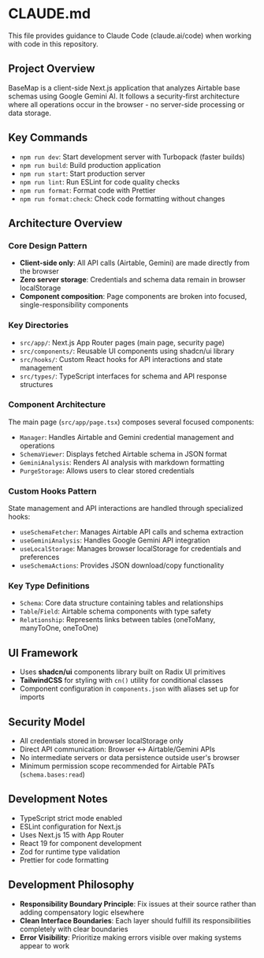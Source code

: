 # CLAUDE.md

This file provides guidance to Claude Code (claude.ai/code) when working with code in this repository.

## Project Overview

BaseMap is a client-side Next.js application that analyzes Airtable base schemas using Google Gemini AI. It follows a security-first architecture where all operations occur in the browser - no server-side processing or data storage.

## Key Commands

- `npm run dev`: Start development server with Turbopack (faster builds)
- `npm run build`: Build production application
- `npm run start`: Start production server
- `npm run lint`: Run ESLint for code quality checks
- `npm run format`: Format code with Prettier
- `npm run format:check`: Check code formatting without changes

## Architecture Overview

### Core Design Pattern

- **Client-side only**: All API calls (Airtable, Gemini) are made directly from the browser
- **Zero server storage**: Credentials and schema data remain in browser localStorage
- **Component composition**: Page components are broken into focused, single-responsibility components

### Key Directories

- `src/app/`: Next.js App Router pages (main page, security page)
- `src/components/`: Reusable UI components using shadcn/ui library
- `src/hooks/`: Custom React hooks for API interactions and state management
- `src/types/`: TypeScript interfaces for schema and API response structures

### Component Architecture

The main page (`src/app/page.tsx`) composes several focused components:

- `Manager`: Handles Airtable and Gemini credential management and operations
- `SchemaViewer`: Displays fetched Airtable schema in JSON format
- `GeminiAnalysis`: Renders AI analysis with markdown formatting
- `PurgeStorage`: Allows users to clear stored credentials

### Custom Hooks Pattern

State management and API interactions are handled through specialized hooks:

- `useSchemaFetcher`: Manages Airtable API calls and schema extraction
- `useGeminiAnalysis`: Handles Google Gemini API integration
- `useLocalStorage`: Manages browser localStorage for credentials and preferences
- `useSchemaActions`: Provides JSON download/copy functionality

### Key Type Definitions

- `Schema`: Core data structure containing tables and relationships
- `Table`/`Field`: Airtable schema components with type safety
- `Relationship`: Represents links between tables (oneToMany, manyToOne, oneToOne)

## UI Framework

- Uses **shadcn/ui** components library built on Radix UI primitives
- **TailwindCSS** for styling with `cn()` utility for conditional classes
- Component configuration in `components.json` with aliases set up for imports

## Security Model

- All credentials stored in browser localStorage only
- Direct API communication: Browser ↔ Airtable/Gemini APIs
- No intermediate servers or data persistence outside user's browser
- Minimum permission scope recommended for Airtable PATs (`schema.bases:read`)

## Development Notes

- TypeScript strict mode enabled
- ESLint configuration for Next.js
- Uses Next.js 15 with App Router
- React 19 for component development
- Zod for runtime type validation
- Prettier for code formatting

## Development Philosophy

- **Responsibility Boundary Principle**: Fix issues at their source rather than adding compensatory logic elsewhere
- **Clean Interface Boundaries**: Each layer should fulfill its responsibilities completely with clear boundaries
- **Error Visibility**: Prioritize making errors visible over making systems appear to work

